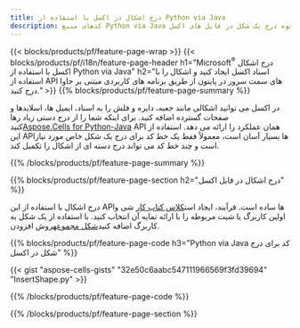```yaml
---
title: درج اشکال در اکسل با استفاده از Python via Java
description: کدهای منبع Python via Java که نحوه درج یک شکل در فایل های اکسل Microsoft با استفاده از کتابخانه Aspose.Cells for Python via Java.
---
```

{{< blocks/products/pf/feature-page-wrap >}}
{{< blocks/products/pf/i18n/feature-page-header h1="Microsoft<sup>&reg;</sup> درج اشکال اکسل با استفاده از Python via Java" h2="اسناد اکسل ایجاد کنید و اشکال را با استفاده از API های سمت سرور در پایتون از طریق برنامه های کاربردی مبتنی بر جاوا درج کنید." >}}
{{% blocks/products/pf/feature-page-summary %}}

 در اکسل می توانید اشکالی مانند جعبه، دایره و فلش را به اسناد، ایمیل ها، اسلایدها و صفحات گسترده اضافه کنید. برای اینکه شما را از درج دستی زیاد رها کنید[Aspose.Cells for Python-Java](https://releases.aspose.com/cells/python-java) API همان عملکرد را ارائه می دهد. استفاده از این APIها بسیار آسان است، معمولاً فقط یک خط کد برای درج یک شکل خاص مورد نیاز است و چند خط کد می تواند درج دسته ای از اشکال را تکمیل کند.

{{% /blocks/products/pf/feature-page-summary %}}

{{% blocks/products/pf/feature-page-section h2="درج اشکال در فایل اکسل" %}}

 درج اشکال با استفاده از این APIها ساده است. فرآیند، ایجاد است[کلاس کتاب کار](https://reference.aspose.com/cells/python-java/asposecells.api/Workbook) شی و اولین کاربرگ یا شیت مربوطه را با ارائه نمایه آن انتخاب کنید. با استفاده از یک شکل به کاربرگ اضافه کنید[شکل مجموعه](https://reference.aspose.com/cells/python-java/asposecells.api/ShapeCollection)روش افزودن.

{{% blocks/products/pf/feature-page-code h3="Python via Java کد برای درج شکل در اکسل" %}}

{{< gist "aspose-cells-gists" "32e50c6aabc547111966569f3fd39694" "InsertShape.py" >}}

{{% /blocks/products/pf/feature-page-code %}}

{{% /blocks/products/pf/feature-page-section %}}
